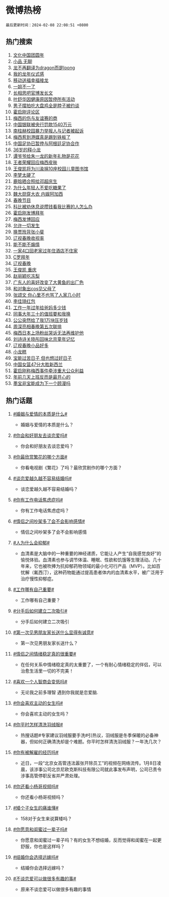 # 微博热榜

`最后更新时间：2024-02-08 22:08:51 +0800`

## 热门搜索

1. [文化中国团圆年](https://m.weibo.cn/search?containerid=100103type%3D1%26t%3D10%26q%3D%23%E6%96%87%E5%8C%96%E4%B8%AD%E5%9B%BD%E5%9B%A2%E5%9C%86%E5%B9%B4%23&stream_entry_id=51&isnewpage=1&extparam=seat%3D1%26pos%3D0%26dgr%3D0%26filter_type%3Drealtimehot%26cate%3D10103%26q%3D%2523%25E6%2596%2587%25E5%258C%2596%25E4%25B8%25AD%25E5%259B%25BD%25E5%259B%25A2%25E5%259C%2586%25E5%25B9%25B4%2523%26stream_entry_id%3D51%26c_type%3D51%26display_time%3D1707401329%26pre_seqid%3D17074013297430746584)
1. [小品 无聊](https://m.weibo.cn/search?containerid=100103type%3D1%26t%3D10%26q%3D%E5%B0%8F%E5%93%81+%E6%97%A0%E8%81%8A&stream_entry_id=31&isnewpage=1&extparam=seat%3D1%26c_type%3D31%26band_rank%3D1%26realpos%3D1%26filter_type%3Drealtimehot%26dgr%3D0%26pos%3D0%26lcate%3D5001%26q%3D%25E5%25B0%258F%25E5%2593%2581%2520%25E6%2597%25A0%25E8%2581%258A%26flag%3D1%26stream_entry_id%3D31%26cate%3D5001%26display_time%3D1707401329%26pre_seqid%3D17074013297430746584)
1. [龙不再翻译为dragon而是loong](https://m.weibo.cn/search?containerid=100103type%3D1%26t%3D10%26q%3D%23%E9%BE%99%E4%B8%8D%E5%86%8D%E7%BF%BB%E8%AF%91%E4%B8%BAdragon%E8%80%8C%E6%98%AFloong%23&stream_entry_id=31&isnewpage=1&extparam=seat%3D1%26c_type%3D31%26band_rank%3D2%26realpos%3D2%26filter_type%3Drealtimehot%26dgr%3D0%26pos%3D1%26lcate%3D5001%26q%3D%2523%25E9%25BE%2599%25E4%25B8%258D%25E5%2586%258D%25E7%25BF%25BB%25E8%25AF%2591%25E4%25B8%25BAdragon%25E8%2580%258C%25E6%2598%25AFloong%2523%26flag%3D16%26stream_entry_id%3D31%26cate%3D5001%26display_time%3D1707401329%26pre_seqid%3D17074013297430746584)
1. [我的龙年仪式感](https://m.weibo.cn/search?containerid=100103type%3D1%26t%3D10%26q%3D%23%E6%88%91%E7%9A%84%E9%BE%99%E5%B9%B4%E4%BB%AA%E5%BC%8F%E6%84%9F%23&stream_entry_id=31&isnewpage=1&extparam=seat%3D1%26c_type%3D31%26band_rank%3D3%26realpos%3D3%26filter_type%3Drealtimehot%26dgr%3D0%26pos%3D2%26lcate%3D5001%26q%3D%2523%25E6%2588%2591%25E7%259A%2584%25E9%25BE%2599%25E5%25B9%25B4%25E4%25BB%25AA%25E5%25BC%258F%25E6%2584%259F%2523%26flag%3D1%26stream_entry_id%3D31%26cate%3D5001%26display_time%3D1707401329%26pre_seqid%3D17074013297430746584)
1. [移动送福幸福接龙](https://m.weibo.cn/search?containerid=100103type%3D1%26t%3D10%26q%3D%23%E7%A7%BB%E5%8A%A8%E9%80%81%E7%A6%8F%E5%B9%B8%E7%A6%8F%E6%8E%A5%E9%BE%99%23&stream_entry_id=31&isnewpage=1&extparam=seat%3D1%26c_type%3D31%26band_rank%3D4%26is_ad_pos%3D1%26pos%3D3%26filter_type%3Drealtimehot%26dgr%3D0%26lcate%3D5001%26topic_ad%3D1%26adid%3D223060%26q%3D%2523%25E7%25A7%25BB%25E5%258A%25A8%25E9%2580%2581%25E7%25A6%258F%25E5%25B9%25B8%25E7%25A6%258F%25E6%258E%25A5%25E9%25BE%2599%2523%26stream_entry_id%3D31%26cate%3D5001%26display_time%3D1707401329%26pre_seqid%3D17074013297430746584)
1. [一姐不一了](https://m.weibo.cn/search?containerid=100103type%3D1%26t%3D10%26q%3D%23%E4%B8%80%E5%A7%90%E4%B8%8D%E4%B8%80%E4%BA%86%23&stream_entry_id=31&isnewpage=1&extparam=seat%3D1%26c_type%3D31%26band_rank%3D4%26realpos%3D4%26filter_type%3Drealtimehot%26dgr%3D0%26pos%3D4%26lcate%3D5001%26q%3D%2523%25E4%25B8%2580%25E5%25A7%2590%25E4%25B8%258D%25E4%25B8%2580%25E4%25BA%2586%2523%26flag%3D1%26stream_entry_id%3D31%26cate%3D5001%26display_time%3D1707401329%26pre_seqid%3D17074013297430746584)
1. [长相思吧官博发长文](https://m.weibo.cn/search?containerid=100103type%3D1%26t%3D10%26q%3D%23%E9%95%BF%E7%9B%B8%E6%80%9D%E5%90%A7%E5%AE%98%E5%8D%9A%E5%8F%91%E9%95%BF%E6%96%87%23&stream_entry_id=31&isnewpage=1&extparam=seat%3D1%26c_type%3D31%26band_rank%3D5%26realpos%3D5%26filter_type%3Drealtimehot%26dgr%3D0%26pos%3D5%26lcate%3D5001%26q%3D%2523%25E9%2595%25BF%25E7%259B%25B8%25E6%2580%259D%25E5%2590%25A7%25E5%25AE%2598%25E5%258D%259A%25E5%258F%2591%25E9%2595%25BF%25E6%2596%2587%2523%26flag%3D1%26stream_entry_id%3D31%26cate%3D5001%26display_time%3D1707401329%26pre_seqid%3D17074013297430746584)
1. [叶舒华因健康原因暂停所有活动](https://m.weibo.cn/search?containerid=100103type%3D1%26t%3D10%26q%3D%23%E5%8F%B6%E8%88%92%E5%8D%8E%E5%9B%A0%E5%81%A5%E5%BA%B7%E5%8E%9F%E5%9B%A0%E6%9A%82%E5%81%9C%E6%89%80%E6%9C%89%E6%B4%BB%E5%8A%A8%23&stream_entry_id=31&isnewpage=1&extparam=seat%3D1%26c_type%3D31%26band_rank%3D6%26realpos%3D6%26filter_type%3Drealtimehot%26dgr%3D0%26pos%3D6%26lcate%3D5001%26q%3D%2523%25E5%258F%25B6%25E8%2588%2592%25E5%258D%258E%25E5%259B%25A0%25E5%2581%25A5%25E5%25BA%25B7%25E5%258E%259F%25E5%259B%25A0%25E6%259A%2582%25E5%2581%259C%25E6%2589%2580%25E6%259C%2589%25E6%25B4%25BB%25E5%258A%25A8%2523%26flag%3D1%26stream_entry_id%3D31%26cate%3D5001%26display_time%3D1707401329%26pre_seqid%3D17074013297430746584)
1. [男子摆拍吃大盘鸡全是脖子被约谈](https://m.weibo.cn/search?containerid=100103type%3D1%26t%3D10%26q%3D%23%E7%94%B7%E5%AD%90%E6%91%86%E6%8B%8D%E5%90%83%E5%A4%A7%E7%9B%98%E9%B8%A1%E5%85%A8%E6%98%AF%E8%84%96%E5%AD%90%E8%A2%AB%E7%BA%A6%E8%B0%88%23&stream_entry_id=31&isnewpage=1&extparam=seat%3D1%26c_type%3D31%26band_rank%3D7%26cate%3D5001%26is_ad_pos%3D1%26stream_entry_id%3D31%26filter_type%3Drealtimehot%26dgr%3D0%26q%3D%2523%25E7%2594%25B7%25E5%25AD%2590%25E6%2591%2586%25E6%258B%258D%25E5%2590%2583%25E5%25A4%25A7%25E7%259B%2598%25E9%25B8%25A1%25E5%2585%25A8%25E6%2598%25AF%25E8%2584%2596%25E5%25AD%2590%25E8%25A2%25AB%25E7%25BA%25A6%25E8%25B0%2588%2523%26adid%3D223101%26lcate%3D5001%26pos%3D7%26display_time%3D1707401329%26pre_seqid%3D17074013297430746584)
1. [霍启刚评论区](https://m.weibo.cn/search?containerid=100103type%3D1%26t%3D10%26q%3D%E9%9C%8D%E5%90%AF%E5%88%9A%E8%AF%84%E8%AE%BA%E5%8C%BA&stream_entry_id=31&isnewpage=1&extparam=seat%3D1%26c_type%3D31%26band_rank%3D7%26realpos%3D7%26filter_type%3Drealtimehot%26dgr%3D0%26pos%3D8%26lcate%3D5001%26q%3D%25E9%259C%258D%25E5%2590%25AF%25E5%2588%259A%25E8%25AF%2584%25E8%25AE%25BA%25E5%258C%25BA%26flag%3D2%26stream_entry_id%3D31%26cate%3D5001%26display_time%3D1707401329%26pre_seqid%3D17074013297430746584)
1. [梅西的伤与友谊赛的商](https://m.weibo.cn/search?containerid=100103type%3D1%26t%3D10%26q%3D%23%E6%A2%85%E8%A5%BF%E7%9A%84%E4%BC%A4%E4%B8%8E%E5%8F%8B%E8%B0%8A%E8%B5%9B%E7%9A%84%E5%95%86%23&stream_entry_id=31&isnewpage=1&extparam=seat%3D1%26c_type%3D31%26band_rank%3D8%26realpos%3D8%26filter_type%3Drealtimehot%26dgr%3D0%26pos%3D9%26lcate%3D5001%26q%3D%2523%25E6%25A2%2585%25E8%25A5%25BF%25E7%259A%2584%25E4%25BC%25A4%25E4%25B8%258E%25E5%258F%258B%25E8%25B0%258A%25E8%25B5%259B%25E7%259A%2584%25E5%2595%2586%2523%26flag%3D0%26stream_entry_id%3D31%26cate%3D5001%26display_time%3D1707401329%26pre_seqid%3D17074013297430746584)
1. [中国银联被央行罚款1540万元](https://m.weibo.cn/search?containerid=100103type%3D1%26t%3D10%26q%3D%23%E4%B8%AD%E5%9B%BD%E9%93%B6%E8%81%94%E8%A2%AB%E5%A4%AE%E8%A1%8C%E7%BD%9A%E6%AC%BE1540%E4%B8%87%E5%85%83%23&stream_entry_id=31&isnewpage=1&extparam=seat%3D1%26c_type%3D31%26band_rank%3D9%26realpos%3D9%26filter_type%3Drealtimehot%26dgr%3D0%26pos%3D10%26lcate%3D5001%26q%3D%2523%25E4%25B8%25AD%25E5%259B%25BD%25E9%2593%25B6%25E8%2581%2594%25E8%25A2%25AB%25E5%25A4%25AE%25E8%25A1%258C%25E7%25BD%259A%25E6%25AC%25BE1540%25E4%25B8%2587%25E5%2585%2583%2523%26flag%3D1%26stream_entry_id%3D31%26cate%3D5001%26display_time%3D1707401329%26pre_seqid%3D17074013297430746584)
1. [南柱赫校园暴力举报人与记者被起诉](https://m.weibo.cn/search?containerid=100103type%3D1%26t%3D10%26q%3D%23%E5%8D%97%E6%9F%B1%E8%B5%AB%E6%A0%A1%E5%9B%AD%E6%9A%B4%E5%8A%9B%E4%B8%BE%E6%8A%A5%E4%BA%BA%E4%B8%8E%E8%AE%B0%E8%80%85%E8%A2%AB%E8%B5%B7%E8%AF%89%23&stream_entry_id=31&isnewpage=1&extparam=seat%3D1%26c_type%3D31%26band_rank%3D10%26realpos%3D10%26filter_type%3Drealtimehot%26dgr%3D0%26pos%3D11%26lcate%3D5001%26q%3D%2523%25E5%258D%2597%25E6%259F%25B1%25E8%25B5%25AB%25E6%25A0%25A1%25E5%259B%25AD%25E6%259A%25B4%25E5%258A%259B%25E4%25B8%25BE%25E6%258A%25A5%25E4%25BA%25BA%25E4%25B8%258E%25E8%25AE%25B0%25E8%2580%2585%25E8%25A2%25AB%25E8%25B5%25B7%25E8%25AF%2589%2523%26flag%3D1%26stream_entry_id%3D31%26cate%3D5001%26display_time%3D1707401329%26pre_seqid%3D17074013297430746584)
1. [梅西惹到港媒真是踢到铁板了](https://m.weibo.cn/search?containerid=100103type%3D1%26t%3D10%26q%3D%E6%A2%85%E8%A5%BF%E6%83%B9%E5%88%B0%E6%B8%AF%E5%AA%92%E7%9C%9F%E6%98%AF%E8%B8%A2%E5%88%B0%E9%93%81%E6%9D%BF%E4%BA%86&stream_entry_id=31&isnewpage=1&extparam=seat%3D1%26c_type%3D31%26band_rank%3D11%26realpos%3D11%26filter_type%3Drealtimehot%26dgr%3D0%26pos%3D12%26lcate%3D5001%26q%3D%25E6%25A2%2585%25E8%25A5%25BF%25E6%2583%25B9%25E5%2588%25B0%25E6%25B8%25AF%25E5%25AA%2592%25E7%259C%259F%25E6%2598%25AF%25E8%25B8%25A2%25E5%2588%25B0%25E9%2593%2581%25E6%259D%25BF%25E4%25BA%2586%26flag%3D2%26stream_entry_id%3D31%26cate%3D5001%26display_time%3D1707401329%26pre_seqid%3D17074013297430746584)
1. [中国足协已暂停与阿根廷足协合作](https://m.weibo.cn/search?containerid=100103type%3D1%26t%3D10%26q%3D%23%E4%B8%AD%E5%9B%BD%E8%B6%B3%E5%8D%8F%E5%B7%B2%E6%9A%82%E5%81%9C%E4%B8%8E%E9%98%BF%E6%A0%B9%E5%BB%B7%E8%B6%B3%E5%8D%8F%E5%90%88%E4%BD%9C%23&stream_entry_id=31&isnewpage=1&extparam=seat%3D1%26c_type%3D31%26band_rank%3D12%26realpos%3D12%26filter_type%3Drealtimehot%26dgr%3D0%26pos%3D13%26lcate%3D5001%26q%3D%2523%25E4%25B8%25AD%25E5%259B%25BD%25E8%25B6%25B3%25E5%258D%258F%25E5%25B7%25B2%25E6%259A%2582%25E5%2581%259C%25E4%25B8%258E%25E9%2598%25BF%25E6%25A0%25B9%25E5%25BB%25B7%25E8%25B6%25B3%25E5%258D%258F%25E5%2590%2588%25E4%25BD%259C%2523%26flag%3D2%26stream_entry_id%3D31%26cate%3D5001%26display_time%3D1707401329%26pre_seqid%3D17074013297430746584)
1. [36岁的释小龙](https://m.weibo.cn/search?containerid=100103type%3D1%26t%3D10%26q%3D36%E5%B2%81%E7%9A%84%E9%87%8A%E5%B0%8F%E9%BE%99&stream_entry_id=31&isnewpage=1&extparam=seat%3D1%26c_type%3D31%26band_rank%3D13%26realpos%3D13%26filter_type%3Drealtimehot%26dgr%3D0%26pos%3D14%26lcate%3D5001%26q%3D36%25E5%25B2%2581%25E7%259A%2584%25E9%2587%258A%25E5%25B0%258F%25E9%25BE%2599%26flag%3D2%26stream_entry_id%3D31%26cate%3D5001%26display_time%3D1707401329%26pre_seqid%3D17074013297430746584)
1. [谭爷爷给朱一龙的新年礼物是花花](https://m.weibo.cn/search?containerid=100103type%3D1%26t%3D10%26q%3D%E8%B0%AD%E7%88%B7%E7%88%B7%E7%BB%99%E6%9C%B1%E4%B8%80%E9%BE%99%E7%9A%84%E6%96%B0%E5%B9%B4%E7%A4%BC%E7%89%A9%E6%98%AF%E8%8A%B1%E8%8A%B1&stream_entry_id=31&isnewpage=1&extparam=seat%3D1%26c_type%3D31%26band_rank%3D14%26realpos%3D14%26filter_type%3Drealtimehot%26dgr%3D0%26pos%3D15%26lcate%3D5001%26q%3D%25E8%25B0%25AD%25E7%2588%25B7%25E7%2588%25B7%25E7%25BB%2599%25E6%259C%25B1%25E4%25B8%2580%25E9%25BE%2599%25E7%259A%2584%25E6%2596%25B0%25E5%25B9%25B4%25E7%25A4%25BC%25E7%2589%25A9%25E6%2598%25AF%25E8%258A%25B1%25E8%258A%25B1%26flag%3D1%26stream_entry_id%3D31%26cate%3D5001%26display_time%3D1707401329%26pre_seqid%3D17074013297430746584)
1. [王者荣耀回应梅西皮肤](https://m.weibo.cn/search?containerid=100103type%3D1%26t%3D10%26q%3D%23%E7%8E%8B%E8%80%85%E8%8D%A3%E8%80%80%E5%9B%9E%E5%BA%94%E6%A2%85%E8%A5%BF%E7%9A%AE%E8%82%A4%23&stream_entry_id=31&isnewpage=1&extparam=seat%3D1%26c_type%3D31%26band_rank%3D15%26realpos%3D15%26filter_type%3Drealtimehot%26dgr%3D0%26pos%3D16%26lcate%3D5001%26q%3D%2523%25E7%258E%258B%25E8%2580%2585%25E8%258D%25A3%25E8%2580%2580%25E5%259B%259E%25E5%25BA%2594%25E6%25A2%2585%25E8%25A5%25BF%25E7%259A%25AE%25E8%2582%25A4%2523%26flag%3D0%26stream_entry_id%3D31%26cate%3D5001%26display_time%3D1707401329%26pre_seqid%3D17074013297430746584)
1. [王俊凯将为川渝捐10座校园儿童图书馆](https://m.weibo.cn/search?containerid=100103type%3D1%26t%3D10%26q%3D%23%E7%8E%8B%E4%BF%8A%E5%87%AF%E5%B0%86%E4%B8%BA%E5%B7%9D%E6%B8%9D%E6%8D%9010%E5%BA%A7%E6%A0%A1%E5%9B%AD%E5%84%BF%E7%AB%A5%E5%9B%BE%E4%B9%A6%E9%A6%86%23&stream_entry_id=31&isnewpage=1&extparam=seat%3D1%26c_type%3D31%26band_rank%3D16%26realpos%3D16%26filter_type%3Drealtimehot%26dgr%3D0%26pos%3D17%26lcate%3D5001%26q%3D%2523%25E7%258E%258B%25E4%25BF%258A%25E5%2587%25AF%25E5%25B0%2586%25E4%25B8%25BA%25E5%25B7%259D%25E6%25B8%259D%25E6%258D%259010%25E5%25BA%25A7%25E6%25A0%25A1%25E5%259B%25AD%25E5%2584%25BF%25E7%25AB%25A5%25E5%259B%25BE%25E4%25B9%25A6%25E9%25A6%2586%2523%26flag%3D32768%26stream_entry_id%3D31%26cate%3D5001%26display_time%3D1707401329%26pre_seqid%3D17074013297430746584)
1. [李梦太硬了](https://m.weibo.cn/search?containerid=100103type%3D1%26t%3D10%26q%3D%23%E6%9D%8E%E6%A2%A6%E5%A4%AA%E7%A1%AC%E4%BA%86%23&stream_entry_id=31&isnewpage=1&extparam=seat%3D1%26c_type%3D31%26band_rank%3D17%26realpos%3D17%26filter_type%3Drealtimehot%26dgr%3D0%26pos%3D18%26lcate%3D5001%26q%3D%2523%25E6%259D%258E%25E6%25A2%25A6%25E5%25A4%25AA%25E7%25A1%25AC%25E4%25BA%2586%2523%26flag%3D0%26stream_entry_id%3D31%26cate%3D5001%26display_time%3D1707401329%26pre_seqid%3D17074013297430746584)
1. [鹿晗晒合照给邓超庆生](https://m.weibo.cn/search?containerid=100103type%3D1%26t%3D10%26q%3D%23%E9%B9%BF%E6%99%97%E6%99%92%E5%90%88%E7%85%A7%E7%BB%99%E9%82%93%E8%B6%85%E5%BA%86%E7%94%9F%23&stream_entry_id=31&isnewpage=1&extparam=seat%3D1%26c_type%3D31%26band_rank%3D18%26realpos%3D18%26filter_type%3Drealtimehot%26dgr%3D0%26pos%3D19%26lcate%3D5001%26q%3D%2523%25E9%25B9%25BF%25E6%2599%2597%25E6%2599%2592%25E5%2590%2588%25E7%2585%25A7%25E7%25BB%2599%25E9%2582%2593%25E8%25B6%2585%25E5%25BA%2586%25E7%2594%259F%2523%26flag%3D0%26stream_entry_id%3D31%26cate%3D5001%26display_time%3D1707401329%26pre_seqid%3D17074013297430746584)
1. [为什么年轻人不爱吃糖果了](https://m.weibo.cn/search?containerid=100103type%3D1%26t%3D10%26q%3D%23%E4%B8%BA%E4%BB%80%E4%B9%88%E5%B9%B4%E8%BD%BB%E4%BA%BA%E4%B8%8D%E7%88%B1%E5%90%83%E7%B3%96%E6%9E%9C%E4%BA%86%23&stream_entry_id=31&isnewpage=1&extparam=seat%3D1%26c_type%3D31%26band_rank%3D19%26realpos%3D19%26filter_type%3Drealtimehot%26dgr%3D0%26pos%3D20%26lcate%3D5001%26q%3D%2523%25E4%25B8%25BA%25E4%25BB%2580%25E4%25B9%2588%25E5%25B9%25B4%25E8%25BD%25BB%25E4%25BA%25BA%25E4%25B8%258D%25E7%2588%25B1%25E5%2590%2583%25E7%25B3%2596%25E6%259E%259C%25E4%25BA%2586%2523%26flag%3D1%26stream_entry_id%3D31%26cate%3D5001%26display_time%3D1707401329%26pre_seqid%3D17074013297430746584)
1. [魏大勋穿大衣 内娱阿加西](https://m.weibo.cn/search?containerid=100103type%3D1%26t%3D10%26q%3D%E9%AD%8F%E5%A4%A7%E5%8B%8B%E7%A9%BF%E5%A4%A7%E8%A1%A3+%E5%86%85%E5%A8%B1%E9%98%BF%E5%8A%A0%E8%A5%BF&stream_entry_id=31&isnewpage=1&extparam=seat%3D1%26c_type%3D31%26band_rank%3D20%26realpos%3D20%26filter_type%3Drealtimehot%26dgr%3D0%26pos%3D21%26lcate%3D5001%26q%3D%25E9%25AD%258F%25E5%25A4%25A7%25E5%258B%258B%25E7%25A9%25BF%25E5%25A4%25A7%25E8%25A1%25A3%2520%25E5%2586%2585%25E5%25A8%25B1%25E9%2598%25BF%25E5%258A%25A0%25E8%25A5%25BF%26flag%3D2%26stream_entry_id%3D31%26cate%3D5001%26display_time%3D1707401329%26pre_seqid%3D17074013297430746584)
1. [春晚节目](https://m.weibo.cn/search?containerid=100103type%3D1%26t%3D10%26q%3D%E6%98%A5%E6%99%9A%E8%8A%82%E7%9B%AE&stream_entry_id=31&isnewpage=1&extparam=seat%3D1%26c_type%3D31%26band_rank%3D21%26realpos%3D21%26filter_type%3Drealtimehot%26dgr%3D0%26pos%3D22%26lcate%3D5001%26q%3D%25E6%2598%25A5%25E6%2599%259A%25E8%258A%2582%25E7%259B%25AE%26flag%3D2%26stream_entry_id%3D31%26cate%3D5001%26display_time%3D1707401329%26pre_seqid%3D17074013297430746584)
1. [科比被劝休息说攒钱看我比赛的人怎么办](https://m.weibo.cn/search?containerid=100103type%3D1%26t%3D10%26q%3D%23%E7%A7%91%E6%AF%94%E8%A2%AB%E5%8A%9D%E4%BC%91%E6%81%AF%E8%AF%B4%E6%94%92%E9%92%B1%E7%9C%8B%E6%88%91%E6%AF%94%E8%B5%9B%E7%9A%84%E4%BA%BA%E6%80%8E%E4%B9%88%E5%8A%9E%23&stream_entry_id=31&isnewpage=1&extparam=seat%3D1%26c_type%3D31%26band_rank%3D22%26realpos%3D22%26filter_type%3Drealtimehot%26dgr%3D0%26pos%3D23%26lcate%3D5001%26q%3D%2523%25E7%25A7%2591%25E6%25AF%2594%25E8%25A2%25AB%25E5%258A%259D%25E4%25BC%2591%25E6%2581%25AF%25E8%25AF%25B4%25E6%2594%2592%25E9%2592%25B1%25E7%259C%258B%25E6%2588%2591%25E6%25AF%2594%25E8%25B5%259B%25E7%259A%2584%25E4%25BA%25BA%25E6%2580%258E%25E4%25B9%2588%25E5%258A%259E%2523%26flag%3D0%26stream_entry_id%3D31%26cate%3D5001%26display_time%3D1707401329%26pre_seqid%3D17074013297430746584)
1. [霍启刚发博拜年](https://m.weibo.cn/search?containerid=100103type%3D1%26t%3D10%26q%3D%23%E9%9C%8D%E5%90%AF%E5%88%9A%E5%8F%91%E5%8D%9A%E6%8B%9C%E5%B9%B4%23&stream_entry_id=31&isnewpage=1&extparam=seat%3D1%26c_type%3D31%26band_rank%3D23%26realpos%3D23%26filter_type%3Drealtimehot%26dgr%3D0%26pos%3D24%26lcate%3D5001%26q%3D%2523%25E9%259C%258D%25E5%2590%25AF%25E5%2588%259A%25E5%258F%2591%25E5%258D%259A%25E6%258B%259C%25E5%25B9%25B4%2523%26flag%3D0%26stream_entry_id%3D31%26cate%3D5001%26display_time%3D1707401329%26pre_seqid%3D17074013297430746584)
1. [梅西发博回应](https://m.weibo.cn/search?containerid=100103type%3D1%26t%3D10%26q%3D%E6%A2%85%E8%A5%BF%E5%8F%91%E5%8D%9A%E5%9B%9E%E5%BA%94&stream_entry_id=31&isnewpage=1&extparam=seat%3D1%26c_type%3D31%26band_rank%3D24%26realpos%3D24%26filter_type%3Drealtimehot%26dgr%3D0%26pos%3D25%26lcate%3D5001%26q%3D%25E6%25A2%2585%25E8%25A5%25BF%25E5%258F%2591%25E5%258D%259A%25E5%259B%259E%25E5%25BA%2594%26flag%3D0%26stream_entry_id%3D31%26cate%3D5001%26display_time%3D1707401329%26pre_seqid%3D17074013297430746584)
1. [允许一切发生](https://m.weibo.cn/search?containerid=100103type%3D1%26t%3D10%26q%3D%E5%85%81%E8%AE%B8%E4%B8%80%E5%88%87%E5%8F%91%E7%94%9F&stream_entry_id=31&isnewpage=1&extparam=seat%3D1%26c_type%3D31%26band_rank%3D25%26realpos%3D25%26filter_type%3Drealtimehot%26dgr%3D0%26pos%3D26%26lcate%3D5001%26q%3D%25E5%2585%2581%25E8%25AE%25B8%25E4%25B8%2580%25E5%2588%2587%25E5%258F%2591%25E7%2594%259F%26flag%3D1%26stream_entry_id%3D31%26cate%3D5001%26display_time%3D1707401329%26pre_seqid%3D17074013297430746584)
1. [换贾玲背张小斐](https://m.weibo.cn/search?containerid=100103type%3D1%26t%3D10%26q%3D%23%E6%8D%A2%E8%B4%BE%E7%8E%B2%E8%83%8C%E5%BC%A0%E5%B0%8F%E6%96%90%23&stream_entry_id=31&isnewpage=1&extparam=seat%3D1%26c_type%3D31%26band_rank%3D26%26realpos%3D26%26filter_type%3Drealtimehot%26dgr%3D0%26pos%3D27%26lcate%3D5001%26q%3D%2523%25E6%258D%25A2%25E8%25B4%25BE%25E7%258E%25B2%25E8%2583%258C%25E5%25BC%25A0%25E5%25B0%258F%25E6%2596%2590%2523%26flag%3D1%26stream_entry_id%3D31%26cate%3D5001%26display_time%3D1707401329%26pre_seqid%3D17074013297430746584)
1. [辽视春晚收视率](https://m.weibo.cn/search?containerid=100103type%3D1%26t%3D10%26q%3D%E8%BE%BD%E8%A7%86%E6%98%A5%E6%99%9A%E6%94%B6%E8%A7%86%E7%8E%87&stream_entry_id=31&isnewpage=1&extparam=seat%3D1%26c_type%3D31%26band_rank%3D27%26realpos%3D27%26filter_type%3Drealtimehot%26dgr%3D0%26pos%3D28%26lcate%3D5001%26q%3D%25E8%25BE%25BD%25E8%25A7%2586%25E6%2598%25A5%25E6%2599%259A%25E6%2594%25B6%25E8%25A7%2586%25E7%258E%2587%26flag%3D1%26stream_entry_id%3D31%26cate%3D5001%26display_time%3D1707401329%26pre_seqid%3D17074013297430746584)
1. [能不能不煽情](https://m.weibo.cn/search?containerid=100103type%3D1%26t%3D10%26q%3D%E8%83%BD%E4%B8%8D%E8%83%BD%E4%B8%8D%E7%85%BD%E6%83%85&stream_entry_id=31&isnewpage=1&extparam=seat%3D1%26c_type%3D31%26band_rank%3D28%26realpos%3D28%26filter_type%3Drealtimehot%26dgr%3D0%26pos%3D29%26lcate%3D5001%26q%3D%25E8%2583%25BD%25E4%25B8%258D%25E8%2583%25BD%25E4%25B8%258D%25E7%2585%25BD%25E6%2583%2585%26flag%3D1%26stream_entry_id%3D31%26cate%3D5001%26display_time%3D1707401329%26pre_seqid%3D17074013297430746584)
1. [一家4口回老家过年住酒店不住家](https://m.weibo.cn/search?containerid=100103type%3D1%26t%3D10%26q%3D%23%E4%B8%80%E5%AE%B64%E5%8F%A3%E5%9B%9E%E8%80%81%E5%AE%B6%E8%BF%87%E5%B9%B4%E4%BD%8F%E9%85%92%E5%BA%97%E4%B8%8D%E4%BD%8F%E5%AE%B6%23&stream_entry_id=31&isnewpage=1&extparam=seat%3D1%26c_type%3D31%26band_rank%3D29%26realpos%3D29%26filter_type%3Drealtimehot%26dgr%3D0%26pos%3D30%26lcate%3D5001%26q%3D%2523%25E4%25B8%2580%25E5%25AE%25B64%25E5%258F%25A3%25E5%259B%259E%25E8%2580%2581%25E5%25AE%25B6%25E8%25BF%2587%25E5%25B9%25B4%25E4%25BD%258F%25E9%2585%2592%25E5%25BA%2597%25E4%25B8%258D%25E4%25BD%258F%25E5%25AE%25B6%2523%26flag%3D1%26stream_entry_id%3D31%26cate%3D5001%26display_time%3D1707401329%26pre_seqid%3D17074013297430746584)
1. [C罗拜年](https://m.weibo.cn/search?containerid=100103type%3D1%26t%3D10%26q%3DC%E7%BD%97%E6%8B%9C%E5%B9%B4&stream_entry_id=31&isnewpage=1&extparam=seat%3D1%26c_type%3D31%26band_rank%3D30%26realpos%3D30%26filter_type%3Drealtimehot%26dgr%3D0%26pos%3D31%26lcate%3D5001%26q%3DC%25E7%25BD%2597%25E6%258B%259C%25E5%25B9%25B4%26flag%3D0%26stream_entry_id%3D31%26cate%3D5001%26display_time%3D1707401329%26pre_seqid%3D17074013297430746584)
1. [辽视春晚](https://m.weibo.cn/search?containerid=100103type%3D1%26t%3D10%26q%3D%E8%BE%BD%E8%A7%86%E6%98%A5%E6%99%9A&stream_entry_id=31&isnewpage=1&extparam=seat%3D1%26c_type%3D31%26band_rank%3D31%26realpos%3D31%26filter_type%3Drealtimehot%26dgr%3D0%26pos%3D32%26lcate%3D5001%26q%3D%25E8%25BE%25BD%25E8%25A7%2586%25E6%2598%25A5%25E6%2599%259A%26flag%3D0%26stream_entry_id%3D31%26cate%3D5001%26display_time%3D1707401329%26pre_seqid%3D17074013297430746584)
1. [王俊凯 重庆](https://m.weibo.cn/search?containerid=100103type%3D1%26t%3D10%26q%3D%E7%8E%8B%E4%BF%8A%E5%87%AF+%E9%87%8D%E5%BA%86&stream_entry_id=31&isnewpage=1&extparam=seat%3D1%26c_type%3D31%26band_rank%3D32%26realpos%3D32%26filter_type%3Drealtimehot%26dgr%3D0%26pos%3D33%26lcate%3D5001%26q%3D%25E7%258E%258B%25E4%25BF%258A%25E5%2587%25AF%2520%25E9%2587%258D%25E5%25BA%2586%26flag%3D0%26stream_entry_id%3D31%26cate%3D5001%26display_time%3D1707401329%26pre_seqid%3D17074013297430746584)
1. [赵丽颖吃冻梨](https://m.weibo.cn/search?containerid=100103type%3D1%26t%3D10%26q%3D%23%E8%B5%B5%E4%B8%BD%E9%A2%96%E5%90%83%E5%86%BB%E6%A2%A8%23&stream_entry_id=31&isnewpage=1&extparam=seat%3D1%26c_type%3D31%26band_rank%3D33%26realpos%3D33%26filter_type%3Drealtimehot%26dgr%3D0%26pos%3D34%26lcate%3D5001%26q%3D%2523%25E8%25B5%25B5%25E4%25B8%25BD%25E9%25A2%2596%25E5%2590%2583%25E5%2586%25BB%25E6%25A2%25A8%2523%26flag%3D1%26stream_entry_id%3D31%26cate%3D5001%26display_time%3D1707401329%26pre_seqid%3D17074013297430746584)
1. [广东人的喜好改变了大黄鱼的出厂色](https://m.weibo.cn/search?containerid=100103type%3D1%26t%3D10%26q%3D%23%E5%B9%BF%E4%B8%9C%E4%BA%BA%E7%9A%84%E5%96%9C%E5%A5%BD%E6%94%B9%E5%8F%98%E4%BA%86%E5%A4%A7%E9%BB%84%E9%B1%BC%E7%9A%84%E5%87%BA%E5%8E%82%E8%89%B2%23&stream_entry_id=31&isnewpage=1&extparam=seat%3D1%26c_type%3D31%26band_rank%3D34%26realpos%3D34%26filter_type%3Drealtimehot%26dgr%3D0%26pos%3D35%26lcate%3D5001%26q%3D%2523%25E5%25B9%25BF%25E4%25B8%259C%25E4%25BA%25BA%25E7%259A%2584%25E5%2596%259C%25E5%25A5%25BD%25E6%2594%25B9%25E5%258F%2598%25E4%25BA%2586%25E5%25A4%25A7%25E9%25BB%2584%25E9%25B1%25BC%25E7%259A%2584%25E5%2587%25BA%25E5%258E%2582%25E8%2589%25B2%2523%26flag%3D1%26stream_entry_id%3D31%26cate%3D5001%26display_time%3D1707401329%26pre_seqid%3D17074013297430746584)
1. [和对象出cos见父母了](https://m.weibo.cn/search?containerid=100103type%3D1%26t%3D10%26q%3D%E5%92%8C%E5%AF%B9%E8%B1%A1%E5%87%BAcos%E8%A7%81%E7%88%B6%E6%AF%8D%E4%BA%86&stream_entry_id=31&isnewpage=1&extparam=seat%3D1%26c_type%3D31%26band_rank%3D35%26realpos%3D35%26filter_type%3Drealtimehot%26dgr%3D0%26pos%3D36%26lcate%3D5001%26q%3D%25E5%2592%258C%25E5%25AF%25B9%25E8%25B1%25A1%25E5%2587%25BAcos%25E8%25A7%2581%25E7%2588%25B6%25E6%25AF%258D%25E4%25BA%2586%26flag%3D1%26stream_entry_id%3D31%26cate%3D5001%26display_time%3D1707401329%26pre_seqid%3D17074013297430746584)
1. [张颂文 你心里不也骂了人家几小时](https://m.weibo.cn/search?containerid=100103type%3D1%26t%3D10%26q%3D%E5%BC%A0%E9%A2%82%E6%96%87+%E4%BD%A0%E5%BF%83%E9%87%8C%E4%B8%8D%E4%B9%9F%E9%AA%82%E4%BA%86%E4%BA%BA%E5%AE%B6%E5%87%A0%E5%B0%8F%E6%97%B6&stream_entry_id=31&isnewpage=1&extparam=seat%3D1%26c_type%3D31%26band_rank%3D36%26realpos%3D36%26filter_type%3Drealtimehot%26dgr%3D0%26pos%3D37%26lcate%3D5001%26q%3D%25E5%25BC%25A0%25E9%25A2%2582%25E6%2596%2587%2520%25E4%25BD%25A0%25E5%25BF%2583%25E9%2587%258C%25E4%25B8%258D%25E4%25B9%259F%25E9%25AA%2582%25E4%25BA%2586%25E4%25BA%25BA%25E5%25AE%25B6%25E5%2587%25A0%25E5%25B0%258F%25E6%2597%25B6%26flag%3D0%26stream_entry_id%3D31%26cate%3D5001%26display_time%3D1707401329%26pre_seqid%3D17074013297430746584)
1. [李佳琦红包](https://m.weibo.cn/search?containerid=100103type%3D1%26t%3D10%26q%3D%23%E6%9D%8E%E4%BD%B3%E7%90%A6%E7%BA%A2%E5%8C%85%23&stream_entry_id=31&isnewpage=1&extparam=seat%3D1%26c_type%3D31%26band_rank%3D37%26realpos%3D37%26filter_type%3Drealtimehot%26dgr%3D0%26pos%3D38%26lcate%3D5001%26q%3D%2523%25E6%259D%258E%25E4%25BD%25B3%25E7%2590%25A6%25E7%25BA%25A2%25E5%258C%2585%2523%26flag%3D0%26stream_entry_id%3D31%26cate%3D5001%26display_time%3D1707401329%26pre_seqid%3D17074013297430746584)
1. [工作一年过年给爸妈多少钱](https://m.weibo.cn/search?containerid=100103type%3D1%26t%3D10%26q%3D%23%E5%B7%A5%E4%BD%9C%E4%B8%80%E5%B9%B4%E8%BF%87%E5%B9%B4%E7%BB%99%E7%88%B8%E5%A6%88%E5%A4%9A%E5%B0%91%E9%92%B1%23&stream_entry_id=31&isnewpage=1&extparam=seat%3D1%26c_type%3D31%26band_rank%3D38%26realpos%3D38%26filter_type%3Drealtimehot%26dgr%3D0%26pos%3D39%26lcate%3D5001%26q%3D%2523%25E5%25B7%25A5%25E4%25BD%259C%25E4%25B8%2580%25E5%25B9%25B4%25E8%25BF%2587%25E5%25B9%25B4%25E7%25BB%2599%25E7%2588%25B8%25E5%25A6%2588%25E5%25A4%259A%25E5%25B0%2591%25E9%2592%25B1%2523%26flag%3D0%26stream_entry_id%3D31%26cate%3D5001%26display_time%3D1707401329%26pre_seqid%3D17074013297430746584)
1. [同事大年三十的值班要和我换](https://m.weibo.cn/search?containerid=100103type%3D1%26t%3D10%26q%3D%E5%90%8C%E4%BA%8B%E5%A4%A7%E5%B9%B4%E4%B8%89%E5%8D%81%E7%9A%84%E5%80%BC%E7%8F%AD%E8%A6%81%E5%92%8C%E6%88%91%E6%8D%A2&stream_entry_id=31&isnewpage=1&extparam=seat%3D1%26c_type%3D31%26band_rank%3D39%26realpos%3D39%26filter_type%3Drealtimehot%26dgr%3D0%26pos%3D40%26lcate%3D5001%26q%3D%25E5%2590%258C%25E4%25BA%258B%25E5%25A4%25A7%25E5%25B9%25B4%25E4%25B8%2589%25E5%258D%2581%25E7%259A%2584%25E5%2580%25BC%25E7%258F%25AD%25E8%25A6%2581%25E5%2592%258C%25E6%2588%2591%25E6%258D%25A2%26flag%3D1%26stream_entry_id%3D31%26cate%3D5001%26display_time%3D1707401329%26pre_seqid%3D17074013297430746584)
1. [公公突然给了我1万块压岁钱](https://m.weibo.cn/search?containerid=100103type%3D1%26t%3D10%26q%3D%23%E5%85%AC%E5%85%AC%E7%AA%81%E7%84%B6%E7%BB%99%E4%BA%86%E6%88%911%E4%B8%87%E5%9D%97%E5%8E%8B%E5%B2%81%E9%92%B1%23&stream_entry_id=31&isnewpage=1&extparam=seat%3D1%26c_type%3D31%26band_rank%3D40%26realpos%3D40%26filter_type%3Drealtimehot%26dgr%3D0%26pos%3D41%26lcate%3D5001%26q%3D%2523%25E5%2585%25AC%25E5%2585%25AC%25E7%25AA%2581%25E7%2584%25B6%25E7%25BB%2599%25E4%25BA%2586%25E6%2588%25911%25E4%25B8%2587%25E5%259D%2597%25E5%258E%258B%25E5%25B2%2581%25E9%2592%25B1%2523%26flag%3D1%26stream_entry_id%3D31%26cate%3D5001%26display_time%3D1707401329%26pre_seqid%3D17074013297430746584)
1. [周深亮相春晚第五次联排](https://m.weibo.cn/search?containerid=100103type%3D1%26t%3D10%26q%3D%23%E5%91%A8%E6%B7%B1%E4%BA%AE%E7%9B%B8%E6%98%A5%E6%99%9A%E7%AC%AC%E4%BA%94%E6%AC%A1%E8%81%94%E6%8E%92%23&stream_entry_id=31&isnewpage=1&extparam=seat%3D1%26c_type%3D31%26band_rank%3D41%26realpos%3D41%26filter_type%3Drealtimehot%26dgr%3D0%26pos%3D42%26lcate%3D5001%26q%3D%2523%25E5%2591%25A8%25E6%25B7%25B1%25E4%25BA%25AE%25E7%259B%25B8%25E6%2598%25A5%25E6%2599%259A%25E7%25AC%25AC%25E4%25BA%2594%25E6%25AC%25A1%25E8%2581%2594%25E6%258E%2592%2523%26flag%3D1%26stream_entry_id%3D31%26cate%3D5001%26display_time%3D1707401329%26pre_seqid%3D17074013297430746584)
1. [梅西日本上场粉丝哭诉无法再维护他](https://m.weibo.cn/search?containerid=100103type%3D1%26t%3D10%26q%3D%23%E6%A2%85%E8%A5%BF%E6%97%A5%E6%9C%AC%E4%B8%8A%E5%9C%BA%E7%B2%89%E4%B8%9D%E5%93%AD%E8%AF%89%E6%97%A0%E6%B3%95%E5%86%8D%E7%BB%B4%E6%8A%A4%E4%BB%96%23&stream_entry_id=31&isnewpage=1&extparam=seat%3D1%26c_type%3D31%26band_rank%3D42%26realpos%3D42%26filter_type%3Drealtimehot%26dgr%3D0%26pos%3D43%26lcate%3D5001%26q%3D%2523%25E6%25A2%2585%25E8%25A5%25BF%25E6%2597%25A5%25E6%259C%25AC%25E4%25B8%258A%25E5%259C%25BA%25E7%25B2%2589%25E4%25B8%259D%25E5%2593%25AD%25E8%25AF%2589%25E6%2597%25A0%25E6%25B3%2595%25E5%2586%258D%25E7%25BB%25B4%25E6%258A%25A4%25E4%25BB%2596%2523%26flag%3D0%26stream_entry_id%3D31%26cate%3D5001%26display_time%3D1707401329%26pre_seqid%3D17074013297430746584)
1. [刘诗诗关晓彤回味北京童年记忆](https://m.weibo.cn/search?containerid=100103type%3D1%26t%3D10%26q%3D%23%E5%88%98%E8%AF%97%E8%AF%97%E5%85%B3%E6%99%93%E5%BD%A4%E5%9B%9E%E5%91%B3%E5%8C%97%E4%BA%AC%E7%AB%A5%E5%B9%B4%E8%AE%B0%E5%BF%86%23&stream_entry_id=31&isnewpage=1&extparam=seat%3D1%26c_type%3D31%26band_rank%3D43%26realpos%3D43%26filter_type%3Drealtimehot%26dgr%3D0%26pos%3D44%26lcate%3D5001%26q%3D%2523%25E5%2588%2598%25E8%25AF%2597%25E8%25AF%2597%25E5%2585%25B3%25E6%2599%2593%25E5%25BD%25A4%25E5%259B%259E%25E5%2591%25B3%25E5%258C%2597%25E4%25BA%25AC%25E7%25AB%25A5%25E5%25B9%25B4%25E8%25AE%25B0%25E5%25BF%2586%2523%26flag%3D1%26stream_entry_id%3D31%26cate%3D5001%26display_time%3D1707401329%26pre_seqid%3D17074013297430746584)
1. [辽视春晚小品好多](https://m.weibo.cn/search?containerid=100103type%3D1%26t%3D10%26q%3D%E8%BE%BD%E8%A7%86%E6%98%A5%E6%99%9A%E5%B0%8F%E5%93%81%E5%A5%BD%E5%A4%9A&stream_entry_id=31&isnewpage=1&extparam=seat%3D1%26c_type%3D31%26band_rank%3D44%26realpos%3D44%26filter_type%3Drealtimehot%26dgr%3D0%26pos%3D45%26lcate%3D5001%26q%3D%25E8%25BE%25BD%25E8%25A7%2586%25E6%2598%25A5%25E6%2599%259A%25E5%25B0%258F%25E5%2593%2581%25E5%25A5%25BD%25E5%25A4%259A%26flag%3D1%26stream_entry_id%3D31%26cate%3D5001%26display_time%3D1707401329%26pre_seqid%3D17074013297430746584)
1. [小龙糕](https://m.weibo.cn/search?containerid=100103type%3D1%26t%3D10%26q%3D%E5%B0%8F%E9%BE%99%E7%B3%95&stream_entry_id=31&isnewpage=1&extparam=seat%3D1%26c_type%3D31%26band_rank%3D45%26realpos%3D45%26filter_type%3Drealtimehot%26dgr%3D0%26pos%3D46%26lcate%3D5001%26q%3D%25E5%25B0%258F%25E9%25BE%2599%25E7%25B3%2595%26flag%3D0%26stream_entry_id%3D31%26cate%3D5001%26display_time%3D1707401329%26pre_seqid%3D17074013297430746584)
1. [宝能过苦日子 但也想过好日子](https://m.weibo.cn/search?containerid=100103type%3D1%26t%3D10%26q%3D%E5%AE%9D%E8%83%BD%E8%BF%87%E8%8B%A6%E6%97%A5%E5%AD%90+%E4%BD%86%E4%B9%9F%E6%83%B3%E8%BF%87%E5%A5%BD%E6%97%A5%E5%AD%90&stream_entry_id=31&isnewpage=1&extparam=seat%3D1%26c_type%3D31%26band_rank%3D46%26realpos%3D46%26filter_type%3Drealtimehot%26dgr%3D0%26pos%3D47%26lcate%3D5001%26q%3D%25E5%25AE%259D%25E8%2583%25BD%25E8%25BF%2587%25E8%258B%25A6%25E6%2597%25A5%25E5%25AD%2590%2520%25E4%25BD%2586%25E4%25B9%259F%25E6%2583%25B3%25E8%25BF%2587%25E5%25A5%25BD%25E6%2597%25A5%25E5%25AD%2590%26flag%3D1%26stream_entry_id%3D31%26cate%3D5001%26display_time%3D1707401329%26pre_seqid%3D17074013297430746584)
1. [中国女篮47分大胜新西兰](https://m.weibo.cn/search?containerid=100103type%3D1%26t%3D10%26q%3D%23%E4%B8%AD%E5%9B%BD%E5%A5%B3%E7%AF%AE47%E5%88%86%E5%A4%A7%E8%83%9C%E6%96%B0%E8%A5%BF%E5%85%B0%23&stream_entry_id=31&isnewpage=1&extparam=seat%3D1%26c_type%3D31%26band_rank%3D47%26realpos%3D47%26filter_type%3Drealtimehot%26dgr%3D0%26pos%3D48%26lcate%3D5001%26q%3D%2523%25E4%25B8%25AD%25E5%259B%25BD%25E5%25A5%25B3%25E7%25AF%25AE47%25E5%2588%2586%25E5%25A4%25A7%25E8%2583%259C%25E6%2596%25B0%25E8%25A5%25BF%25E5%2585%25B0%2523%26flag%3D1%26stream_entry_id%3D31%26cate%3D5001%26display_time%3D1707401329%26pre_seqid%3D17074013297430746584)
1. [霍启刚称梅西事件牵涉重大公众利益](https://m.weibo.cn/search?containerid=100103type%3D1%26t%3D10%26q%3D%23%E9%9C%8D%E5%90%AF%E5%88%9A%E7%A7%B0%E6%A2%85%E8%A5%BF%E4%BA%8B%E4%BB%B6%E7%89%B5%E6%B6%89%E9%87%8D%E5%A4%A7%E5%85%AC%E4%BC%97%E5%88%A9%E7%9B%8A%23&stream_entry_id=31&isnewpage=1&extparam=seat%3D1%26c_type%3D31%26band_rank%3D48%26realpos%3D48%26filter_type%3Drealtimehot%26dgr%3D0%26pos%3D49%26lcate%3D5001%26q%3D%2523%25E9%259C%258D%25E5%2590%25AF%25E5%2588%259A%25E7%25A7%25B0%25E6%25A2%2585%25E8%25A5%25BF%25E4%25BA%258B%25E4%25BB%25B6%25E7%2589%25B5%25E6%25B6%2589%25E9%2587%258D%25E5%25A4%25A7%25E5%2585%25AC%25E4%25BC%2597%25E5%2588%25A9%25E7%259B%258A%2523%26flag%3D0%26stream_entry_id%3D31%26cate%3D5001%26display_time%3D1707401329%26pre_seqid%3D17074013297430746584)
1. [年前几天上班反而是最开心的](https://m.weibo.cn/search?containerid=100103type%3D1%26t%3D10%26q%3D%23%E5%B9%B4%E5%89%8D%E5%87%A0%E5%A4%A9%E4%B8%8A%E7%8F%AD%E5%8F%8D%E8%80%8C%E6%98%AF%E6%9C%80%E5%BC%80%E5%BF%83%E7%9A%84%23&stream_entry_id=31&isnewpage=1&extparam=seat%3D1%26c_type%3D31%26band_rank%3D49%26realpos%3D49%26filter_type%3Drealtimehot%26dgr%3D0%26pos%3D50%26lcate%3D5001%26q%3D%2523%25E5%25B9%25B4%25E5%2589%258D%25E5%2587%25A0%25E5%25A4%25A9%25E4%25B8%258A%25E7%258F%25AD%25E5%258F%258D%25E8%2580%258C%25E6%2598%25AF%25E6%259C%2580%25E5%25BC%2580%25E5%25BF%2583%25E7%259A%2584%2523%26flag%3D1%26stream_entry_id%3D31%26cate%3D5001%26display_time%3D1707401329%26pre_seqid%3D17074013297430746584)
1. [墨宝非宝能成为下一个顾漫吗](https://m.weibo.cn/search?containerid=100103type%3D1%26t%3D10%26q%3D%23%E5%A2%A8%E5%AE%9D%E9%9D%9E%E5%AE%9D%E8%83%BD%E6%88%90%E4%B8%BA%E4%B8%8B%E4%B8%80%E4%B8%AA%E9%A1%BE%E6%BC%AB%E5%90%97%23&stream_entry_id=31&isnewpage=1&extparam=seat%3D1%26c_type%3D31%26band_rank%3D50%26realpos%3D50%26filter_type%3Drealtimehot%26dgr%3D0%26pos%3D51%26lcate%3D5001%26q%3D%2523%25E5%25A2%25A8%25E5%25AE%259D%25E9%259D%259E%25E5%25AE%259D%25E8%2583%25BD%25E6%2588%2590%25E4%25B8%25BA%25E4%25B8%258B%25E4%25B8%2580%25E4%25B8%25AA%25E9%25A1%25BE%25E6%25BC%25AB%25E5%2590%2597%2523%26flag%3D0%26stream_entry_id%3D31%26cate%3D5001%26display_time%3D1707401329%26pre_seqid%3D17074013297430746584)

## 热门话题

1. [#婚姻与爱情的本质是什么#](https://m.weibo.cn/search?containerid=231522type%3D1%26t%3D10%26q%3D%23%E5%A9%9A%E5%A7%BB%E4%B8%8E%E7%88%B1%E6%83%85%E7%9A%84%E6%9C%AC%E8%B4%A8%E6%98%AF%E4%BB%80%E4%B9%88%23&stream_entry_id=128&isnewpage=1&extparam=seat%3D1%26c_type%3D128%26dgr%3D0%26cate%3D5004%26unitid%3D1704881162756%26lcate%3D5004%26pos%3D1-0-0%26display_time%3D1707401331%26pre_seqid%3D17074013310770704137)
    - 婚姻与爱情的本质是什么？

1. [#你会和好朋友去谈恋爱吗#](https://m.weibo.cn/search?containerid=231522type%3D1%26t%3D10%26q%3D%23%E4%BD%A0%E4%BC%9A%E5%92%8C%E5%A5%BD%E6%9C%8B%E5%8F%8B%E5%8E%BB%E8%B0%88%E6%81%8B%E7%88%B1%E5%90%97%23&stream_entry_id=128&isnewpage=1&extparam=seat%3D1%26c_type%3D128%26dgr%3D0%26cate%3D5004%26unitid%3D1704849959446%26lcate%3D5004%26pos%3D1-0-1%26display_time%3D1707401331%26pre_seqid%3D17074013310770704137)
    - 你会和好朋友去谈恋爱吗？

1. [#你最欣赏繁花的哪个方面#](https://m.weibo.cn/search?containerid=231522type%3D1%26t%3D10%26q%3D%23%E4%BD%A0%E6%9C%80%E6%AC%A3%E8%B5%8F%E7%B9%81%E8%8A%B1%E7%9A%84%E5%93%AA%E4%B8%AA%E6%96%B9%E9%9D%A2%23&stream_entry_id=128&isnewpage=1&extparam=seat%3D1%26c_type%3D128%26dgr%3D0%26cate%3D5004%26unitid%3D1704872158127%26lcate%3D5004%26pos%3D1-0-2%26display_time%3D1707401331%26pre_seqid%3D17074013310770704137)
    - 你看电视剧《繁花》了吗？最欣赏剧作的哪个方面？

1. [#谈恋爱越久越不容易结婚吗#](https://m.weibo.cn/search?containerid=231522type%3D1%26t%3D10%26q%3D%23%E8%B0%88%E6%81%8B%E7%88%B1%E8%B6%8A%E4%B9%85%E8%B6%8A%E4%B8%8D%E5%AE%B9%E6%98%93%E7%BB%93%E5%A9%9A%E5%90%97%23&stream_entry_id=128&isnewpage=1&extparam=seat%3D1%26c_type%3D128%26dgr%3D0%26cate%3D5004%26unitid%3D1704871559387%26lcate%3D5004%26pos%3D1-0-3%26display_time%3D1707401331%26pre_seqid%3D17074013310770704137)
    - 谈恋爱越久越不容易结婚吗？

1. [#你有工作电话焦虑症吗#](https://m.weibo.cn/search?containerid=231522type%3D1%26t%3D10%26q%3D%23%E4%BD%A0%E6%9C%89%E5%B7%A5%E4%BD%9C%E7%94%B5%E8%AF%9D%E7%84%A6%E8%99%91%E7%97%87%E5%90%97%23&stream_entry_id=128&isnewpage=1&extparam=seat%3D1%26c_type%3D128%26dgr%3D0%26cate%3D5004%26unitid%3D1704877884678%26lcate%3D5004%26pos%3D1-0-4%26display_time%3D1707401331%26pre_seqid%3D17074013310770704137)
    - 你有工作电话焦虑症吗？

1. [#情侣之间吵架多了会不会影响感情#](https://m.weibo.cn/search?containerid=231522type%3D1%26t%3D10%26q%3D%23%E6%83%85%E4%BE%A3%E4%B9%8B%E9%97%B4%E5%90%B5%E6%9E%B6%E5%A4%9A%E4%BA%86%E4%BC%9A%E4%B8%8D%E4%BC%9A%E5%BD%B1%E5%93%8D%E6%84%9F%E6%83%85%23&stream_entry_id=128&isnewpage=1&extparam=seat%3D1%26c_type%3D128%26dgr%3D0%26cate%3D5004%26unitid%3D1704792093809%26lcate%3D5004%26pos%3D1-0-5%26display_time%3D1707401331%26pre_seqid%3D17074013310770704137)
    - 情侣之间吵架多了会不会影响感情

1. [#人为什么会抑郁#](https://m.weibo.cn/search?containerid=231522type%3D1%26t%3D10%26q%3D%23%E4%BA%BA%E4%B8%BA%E4%BB%80%E4%B9%88%E4%BC%9A%E6%8A%91%E9%83%81%23&stream_entry_id=128&isnewpage=1&extparam=seat%3D1%26c_type%3D128%26dgr%3D0%26cate%3D5004%26unitid%3D1704881163792%26lcate%3D5004%26pos%3D1-0-6%26display_time%3D1707401331%26pre_seqid%3D17074013310770704137)
    - 血清素是大脑中的一种重要的神经递质，它能让人产生“自我感觉良好”的愉悦体验。血清素也参与调节体温、睡眠、性欲和饥饿等生理活动。几十年来，它也被吹捧为抗抑郁药物领域的最小化可行产品（MVP）。比如百忧解（氟西汀），这种药物能通过提高患者体内的血清素水平，被广泛用于治疗慢性抑郁症。

1. [#工作哪有自己重要#](https://m.weibo.cn/search?containerid=231522type%3D1%26t%3D10%26q%3D%23%E5%B7%A5%E4%BD%9C%E5%93%AA%E6%9C%89%E8%87%AA%E5%B7%B1%E9%87%8D%E8%A6%81%23&stream_entry_id=128&isnewpage=1&extparam=seat%3D1%26c_type%3D128%26dgr%3D0%26cate%3D5004%26unitid%3D1704949537973%26lcate%3D5004%26pos%3D1-0-7%26display_time%3D1707401331%26pre_seqid%3D17074013310770704137)
    - 工作哪有自己重要？

1. [#分手后如何建立二次吸引#](https://m.weibo.cn/search?containerid=231522type%3D1%26t%3D10%26q%3D%23%E5%88%86%E6%89%8B%E5%90%8E%E5%A6%82%E4%BD%95%E5%BB%BA%E7%AB%8B%E4%BA%8C%E6%AC%A1%E5%90%B8%E5%BC%95%23&stream_entry_id=128&isnewpage=1&extparam=seat%3D1%26c_type%3D128%26dgr%3D0%26cate%3D5004%26unitid%3D1704870666886%26lcate%3D5004%26pos%3D1-0-8%26display_time%3D1707401331%26pre_seqid%3D17074013310770704137)
    - 分手后如何建立二次吸引

1. [#第一次见男朋友家长送什么显得有诚意#](https://m.weibo.cn/search?containerid=231522type%3D1%26t%3D10%26q%3D%23%E7%AC%AC%E4%B8%80%E6%AC%A1%E8%A7%81%E7%94%B7%E6%9C%8B%E5%8F%8B%E5%AE%B6%E9%95%BF%E9%80%81%E4%BB%80%E4%B9%88%E6%98%BE%E5%BE%97%E6%9C%89%E8%AF%9A%E6%84%8F%23&stream_entry_id=128&isnewpage=1&extparam=seat%3D1%26c_type%3D128%26dgr%3D0%26cate%3D5004%26unitid%3D1704946836507%26lcate%3D5004%26pos%3D1-0-9%26display_time%3D1707401331%26pre_seqid%3D17074013310770704137)
    - 第一次见男朋友家长送什么？

1. [#情侣之间情绪稳定真的很重要#](https://m.weibo.cn/search?containerid=231522type%3D1%26t%3D10%26q%3D%23%E6%83%85%E4%BE%A3%E4%B9%8B%E9%97%B4%E6%83%85%E7%BB%AA%E7%A8%B3%E5%AE%9A%E7%9C%9F%E7%9A%84%E5%BE%88%E9%87%8D%E8%A6%81%23&stream_entry_id=128&isnewpage=1&extparam=seat%3D1%26c_type%3D128%26dgr%3D0%26cate%3D5004%26unitid%3D1704779493657%26lcate%3D5004%26pos%3D1-0-10%26display_time%3D1707401331%26pre_seqid%3D17074013310770704137)
    - 在任何关系中情绪稳定真的太重要了，一个有耐心情绪稳定的伴侣，可以治愈生活里一切的不完美！

1. [#喜欢一个人智商会变低吗#](https://m.weibo.cn/search?containerid=231522type%3D1%26t%3D10%26q%3D%23%E5%96%9C%E6%AC%A2%E4%B8%80%E4%B8%AA%E4%BA%BA%E6%99%BA%E5%95%86%E4%BC%9A%E5%8F%98%E4%BD%8E%E5%90%97%23&stream_entry_id=128&isnewpage=1&extparam=seat%3D1%26c_type%3D128%26dgr%3D0%26cate%3D5004%26unitid%3D1704783068038%26lcate%3D5004%26pos%3D1-0-11%26display_time%3D1707401331%26pre_seqid%3D17074013310770704137)
    - 无论我之前多理智  遇到你我就是恋爱脑.

1. [#你会喜欢主动的女生吗#](https://m.weibo.cn/search?containerid=231522type%3D1%26t%3D10%26q%3D%23%E4%BD%A0%E4%BC%9A%E5%96%9C%E6%AC%A2%E4%B8%BB%E5%8A%A8%E7%9A%84%E5%A5%B3%E7%94%9F%E5%90%97%23&stream_entry_id=128&isnewpage=1&extparam=seat%3D1%26c_type%3D128%26dgr%3D0%26cate%3D5004%26unitid%3D1704786077236%26lcate%3D5004%26pos%3D1-0-12%26display_time%3D1707401331%26pre_seqid%3D17074013310770704137)
    - 你会喜欢主动的女生吗？

1. [#你平时怎样清洗羽绒服#](https://m.weibo.cn/search?containerid=231522type%3D1%26t%3D10%26q%3D%23%E4%BD%A0%E5%B9%B3%E6%97%B6%E6%80%8E%E6%A0%B7%E6%B8%85%E6%B4%97%E7%BE%BD%E7%BB%92%E6%9C%8D%23&stream_entry_id=128&isnewpage=1&extparam=seat%3D1%26c_type%3D128%26dgr%3D0%26cate%3D5004%26unitid%3D1704789081364%26lcate%3D5004%26pos%3D1-0-13%26display_time%3D1707401331%26pre_seqid%3D17074013310770704137)
    - 热搜话题#专家建议羽绒服要手洗#引热议，羽绒服是冬季保暖的必备神器，但如何正确清洗却是个难题。你平时怎样清洗羽绒服？一年洗几次？

1. [#你有被解雇的经历吗#](https://m.weibo.cn/search?containerid=231522type%3D1%26t%3D10%26q%3D%23%E4%BD%A0%E6%9C%89%E8%A2%AB%E8%A7%A3%E9%9B%87%E7%9A%84%E7%BB%8F%E5%8E%86%E5%90%97%23&stream_entry_id=128&isnewpage=1&extparam=seat%3D1%26c_type%3D128%26dgr%3D0%26cate%3D5004%26unitid%3D1704794482090%26lcate%3D5004%26pos%3D1-0-14%26display_time%3D1707401331%26pre_seqid%3D17074013310770704137)
    - 近日，一段“北京女高管违法嚣张开除员工”的视频在网络流传。1月8日凌晨，该涉事公司北京尼欧克斯科技有限公司就此事发布声明，公司已责令涉事高管停职反省并严肃处理。

1. [#你还看小杨哥视频吗#](https://m.weibo.cn/search?containerid=231522type%3D1%26t%3D10%26q%3D%23%E4%BD%A0%E8%BF%98%E7%9C%8B%E5%B0%8F%E6%9D%A8%E5%93%A5%E8%A7%86%E9%A2%91%E5%90%97%23&stream_entry_id=128&isnewpage=1&extparam=seat%3D1%26c_type%3D128%26dgr%3D0%26cate%3D5004%26unitid%3D1704797193944%26lcate%3D5004%26pos%3D1-0-15%26display_time%3D1707401331%26pre_seqid%3D17074013310770704137)
    - 你还看小杨哥视频吗？

1. [#矮个子女生的痛谁懂#](https://m.weibo.cn/search?containerid=231522type%3D1%26t%3D10%26q%3D%23%E7%9F%AE%E4%B8%AA%E5%AD%90%E5%A5%B3%E7%94%9F%E7%9A%84%E7%97%9B%E8%B0%81%E6%87%82%23&stream_entry_id=128&isnewpage=1&extparam=seat%3D1%26c_type%3D128%26dgr%3D0%26cate%3D5004%26unitid%3D1704804675994%26lcate%3D5004%26pos%3D1-0-16%26display_time%3D1707401331%26pre_seqid%3D17074013310770704137)
    - 158对于女生来说算矮吗？

1. [#你愿意和闺蜜过一辈子吗#](https://m.weibo.cn/search?containerid=231522type%3D1%26t%3D10%26q%3D%23%E4%BD%A0%E6%84%BF%E6%84%8F%E5%92%8C%E9%97%BA%E8%9C%9C%E8%BF%87%E4%B8%80%E8%BE%88%E5%AD%90%E5%90%97%23&stream_entry_id=128&isnewpage=1&extparam=seat%3D1%26c_type%3D128%26dgr%3D0%26cate%3D5004%26unitid%3D1704875757520%26lcate%3D5004%26pos%3D1-0-17%26display_time%3D1707401331%26pre_seqid%3D17074013310770704137)
    - 你愿意和闺蜜过一辈子吗？有的女生不想结婚，反而觉得和闺蜜在一起更舒服，你也是这样吗？

1. [#结婚你会选择远嫁吗#](https://m.weibo.cn/search?containerid=231522type%3D1%26t%3D10%26q%3D%23%E7%BB%93%E5%A9%9A%E4%BD%A0%E4%BC%9A%E9%80%89%E6%8B%A9%E8%BF%9C%E5%AB%81%E5%90%97%23&stream_entry_id=128&isnewpage=1&extparam=seat%3D1%26c_type%3D128%26dgr%3D0%26cate%3D5004%26unitid%3D1704870361894%26lcate%3D5004%26pos%3D1-0-18%26display_time%3D1707401331%26pre_seqid%3D17074013310770704137)
    - 结婚你会选择远嫁吗？

1. [#不谈恋爱可以做很多有趣的事#](https://m.weibo.cn/search?containerid=231522type%3D1%26t%3D10%26q%3D%23%E4%B8%8D%E8%B0%88%E6%81%8B%E7%88%B1%E5%8F%AF%E4%BB%A5%E5%81%9A%E5%BE%88%E5%A4%9A%E6%9C%89%E8%B6%A3%E7%9A%84%E4%BA%8B%23&stream_entry_id=128&isnewpage=1&extparam=seat%3D1%26c_type%3D128%26dgr%3D0%26cate%3D5004%26unitid%3D1704865280259%26lcate%3D5004%26pos%3D1-0-19%26display_time%3D1707401331%26pre_seqid%3D17074013310770704137)
    - 原来不谈恋爱可以做很多有趣的事情

